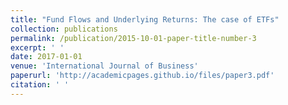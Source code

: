 ```yaml
---
title: "Fund Flows and Underlying Returns: The case of ETFs"
collection: publications
permalink: /publication/2015-10-01-paper-title-number-3
excerpt: ' '
date: 2017-01-01
venue: 'International Journal of Business'
paperurl: 'http://academicpages.github.io/files/paper3.pdf'
citation: ' '
---
```

<!-- This paper is about the number 3. The number 4 is left for future work. -->

<!-- [Download paper here](http://academicpages.github.io/files/paper3.pdf)
 -->
<!-- Recommended citation: Your Name, You. (2015). "Paper Title Number 3." <i>Journal 1</i>. 1(3). -->